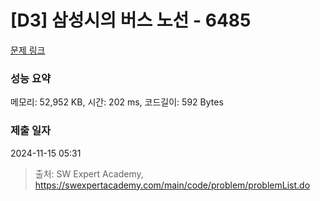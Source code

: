 # [D3] 삼성시의 버스 노선 - 6485 

[문제 링크](https://swexpertacademy.com/main/code/problem/problemDetail.do?contestProbId=AWczm7QaACgDFAWn) 

### 성능 요약

메모리: 52,952 KB, 시간: 202 ms, 코드길이: 592 Bytes

### 제출 일자

2024-11-15 05:31



> 출처: SW Expert Academy, https://swexpertacademy.com/main/code/problem/problemList.do